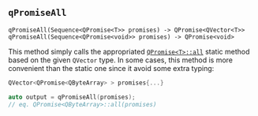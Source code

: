 ## `qPromiseAll`

```
qPromiseAll(Sequence<QPromise<T>> promises) -> QPromise<QVector<T>>
qPromiseAll(Sequence<QPromise<void>> promises) -> QPromise<void>
```

This method simply calls the appropriated [`QPromise<T>::all`](../qpromise/all.md) static method based on the given `QVector` type. In some cases, this method is more convenient than the static one since it avoid some extra typing:

```cpp
QVector<QPromise<QByteArray> > promises{...}

auto output = qPromiseAll(promises);
// eq. QPromise<QByteArray>::all(promises)
```

